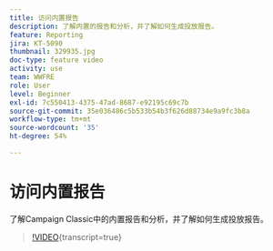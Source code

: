 ```yaml
---
title: 访问内置报告
description: 了解内置的报告和分析，并了解如何生成投放报告。
feature: Reporting
jira: KT-5090
thumbnail: 329935.jpg
doc-type: feature video
activity: use
team: WWFRE
role: User
level: Beginner
exl-id: 7c550413-4375-47ad-8687-e92195c69c7b
source-git-commit: 35e036486c5b533b54b3f626d88734e9a9fc3b8a
workflow-type: tm+mt
source-wordcount: '35'
ht-degree: 54%

---
```


# 访问内置报告

了解Campaign Classic中的内置报告和分析，并了解如何生成投放报告。

>[!VIDEO](https://video.tv.adobe.com/v/343079?quality=12&learn=on&captions=chi_hans){transcript=true}
